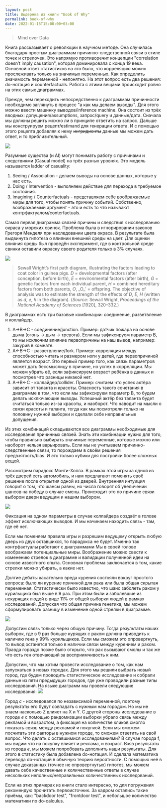 ```yaml
---
layout: post
title: Выдержка из книги "Book of Why"
permalink: book-of-why
date: 2022-01-15T15:00:00+03:00
---
```



> Mind over Data

<!-- more -->

Книга рассказывает о революции в научном методе. Она случилась благодаря простым диаграммам причинно-следственной связи в стиле точек и стрелочек. Это напрямую противоречит концепции "correlation doesn’t imply causation", которая доминировала с конца 19 века. Основной ответ статистиков на это было, что корреляцию можно прослеживать только на значимых переменных. Как определить значимость переменной - непонятно. На этот вопрос есть два решения: do-нотация и counterfactuals. Работа с этими вещами происходит ровно на этих самых диаграммах.

Прежде, чем переходить непосредственно к диаграммам причинности необходимо заглянуть в процесс "а как мы делаем выводы". Для этого можно ввести машинку выводов/inference machine. Она состоит из трёх вводных: допущения/assumptions, запрос/query и данные/дата. Сначала мы должны решить можно ли в принципе ответить на запрос. Дальше мы конструируем рецепт/estimand для генерации ответа. И с помощью этого рецепта добавляя к нему ~~ингридиенты~~ данные мы можем дать ответ, и то приблизительный.

![](/images/Pasted%20image%2020220115183400.png)

Разумные существа (и AI) могут понимать работу с причинами и следствиями (Casual model) на трёх разных уровнях. Это модель называется ladder of casuality:
1. Seeing / Association - делаем выводы на основе данных, которые у нас есть.
2. Doing / Intervention - выполняем действие для перехода в требуемое состояния.
3. Imagining / Counterfactuals - представляем себе воображаемые миры для того, чтобы понять причину событий. Собственно, воображаемый аргумент - это и есть то что называют контрфактуалом/conterfactuals.

Самая первая диаграмма связей причины и следствия к исследованию окраса у морских свинок. Проблема была в игнорировании законов Грегоря Менделя при наследовании цвета окраса. В результате была выдвинута гипотеза о влиянии внешней среды на цвет. Для оценки влияния среды был проведён эксперимент, где в контрольной среде свинки оставили окраску своего родителя только в 3% случаях.

![](/images/Pasted%20image%2020220115184640.png)

> Sewall Wright’s first path diagram, illustrating the factors leading to coat color in guinea pigs. _D_ = developmental factors (after conception, before birth), _E_ = environmental factors (after birth), _G_ = genetic factors from each individual parent, _H_ = combined hereditary factors from both parents, _O_, _O_ʹ = offspring. The objective of analysis was to estimate the strength of the effects of _D_, _E_, _H_ (written as _d_, _e_, _h_ in the diagram). (_Source:_ Sewall Wright, _Proceedings of the National Academy of Sciences_ [1920], 320–332.)

В диаграммах есть три базовые комбинации: соединение, разветвление и коллайдер. 

1. A->B->C - соединение/junction. Пример: датчик пожара на основе дыма (огонь -> дым -> тревога). Если мы зафиксируем параметр B, то мы исключим влияние первопричины на наш вывод, например: закурив в комнате.
2. A<-B->C - разветвление/fork. Пример: корреляция между способностью читать и размером ноги у детей, где первопричиной является возраст. Это первый пример того, как связь параметров может дать бессмыслицу в причине, но успех в корреляции. Мы можем убрать её, если зафиксируем возраст ребёнка в данных и посмотрев что разницы никакой нет.
3. A->B<-C - коллайдер/collider. Пример: считаем что успех актёра зависит от таланта и красоты. Опасность такого сочетания в диаграмме в том, что если мы зафиксируем параметр B, то будем делать исключающие выводы. Успешный актёр без таланта будет считаться только из-за красоты, и наоборот. Что наводит на мысли о связи красоты и таланта, тогда как мы посмотрели только на половину нужной выборки и сделали себе неправильные допущения.

Из этих комбинаций складываются все диаграммы необходимые для исследования причинных связей. Знать эти комбинации нужно для того, чтобы правильно выбирать значимые переменные, которые можно или наоборот нельзя варьировать. Если мы не учитываем причинно-следственные связи, то порождаем в своём решения предвзятость/bias. И это только кубики для постройки более сложных вещей.

Рассмотрим парадокс Монти-Холла. В рамках этой игры за одной из трёх дверей есть автомобиль, и нам предлагают поменять своё решение после открытия одной из дверей. Внутренняя интуиция говорит о том, что шансы равны, но числа говорят об увеличении шансов на победу в случае смены. Происходит это по причине связи выбором двери ведущим и нашим выбором.

![](/images/Pasted%20image%2020220115190828.png)

Фиксация на одном параметры в случае коллайдера создаёт в голове эффект исключающих выводов. И мы начинаем находить связь - там, где её нет.

Если мы поменяем правила игры и разрешим ведущему открыть любую дверь из двух оставшихся, то парадокса не будет. Именно так контрфактуалы работают с диаграммами Мы в своей голове воображаем потенциальные миры. Воображение можно свести к изменению стрелок в диаграмме и валидации полученной идеи на основе известного опыта. Основная проблема заключается в том, какие стрелки можно убирать, а какие нет.

Долгие дебаты касательно вреда курения состояли вокруг простого вопроса: было ли курение причиной для рака или была общая скрытая переменная. Статистически было известно, что шанс заболеть раком у курильщика был выше в 9 раз. При этом были и заболевшие из некурящих людей в виде 11% от общей выборки людей в рамках исследований. Допуская что общая причина генетика, мы можем сформулировать разницу в изменение одной стрелки в диаграмме.

![](/images/Pasted%20image%2020220115192134.png)

Допустим связь только через общую причину. Тогда результаты наших выборок, где в 9 раз больше курящих с раком должна приводить к наличию гена у 99% курильщиков. Если мы сможем это опровергнуть, то вывод останется только в наличии связи между курением и раком. Правда гораздо позже было открыто, что рак вызывают смолы и так же что есть ген отвечающий за восприимчивость к ним.

Допустим, что мы хотим провести исследование о том, как нам запускаться в новых городах. Для этого мы решили выбрать новый город, где будем проводить статистическое исследование и собрали данные из пяти предыдущих городов, где уже проводили разные типы исследований. На языке диаграмм мы провели следующие исследования:
![](/images/Pasted%20image%2020220113091415.png)

Город *c* - исследовался по независимой переменной, поэтому результаты его будут совпадать с нужным нам городом. Но мы не знаем насколько Z влияет на X и Y. С другой стороны исследование в городе *e* с помощью рандомизации выборки убрало связь между рекламой и возрастом, а фиксация на количестве кликов смогло показать связь между рекламой и покупкой. Если мы сможем посчитать эти факторы в нужном городе, то сможем ответить на свой вопрос. Что делать с оставшимися исследованиями? В случае города f, мы видим что на покупку влияет и реклама, и возраст. Взяв результаты из города *e*, мы можем попробовать дополнить наши результаты. Для этого в статистику была добавлена do-нотация. И сделала математика перевода do-нотаций в обычную теорию вероятности. С помощью неё в случае доказанных (точнее не опровергнутых) гипотез, мы можем давать себе качественные и количественные ответы в случае нескольких неполных/неправильных количественных исследований.

Если на этих примерах из книги стало интересно, то для погружения рекомендую прочитать первоисточник. За кадром остались такие приёмы, как: "backdoor test", "frontdoor test", и небольшое количество математики по do-calculus.

